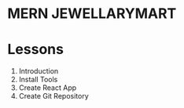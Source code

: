 # MERN JEWELLARYMART

# Lessons

1. Introduction
2. Install Tools
3. Create React App
4. Create Git Repository
